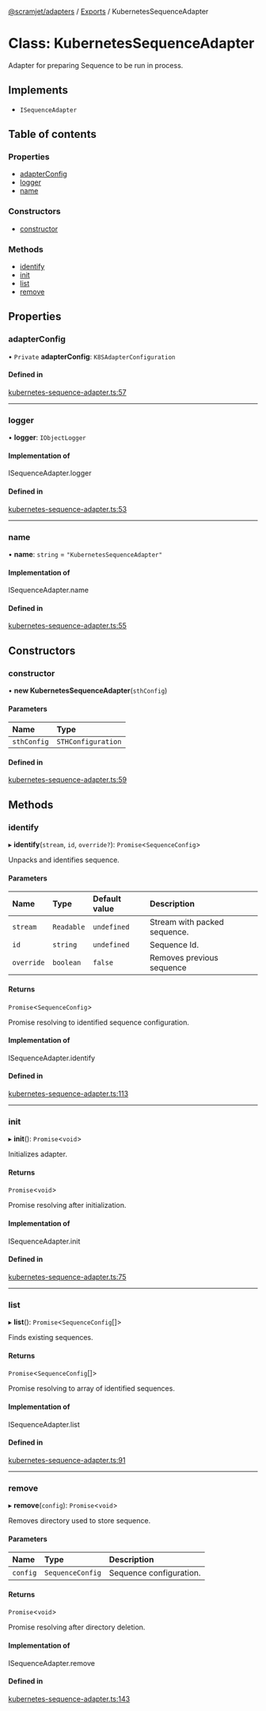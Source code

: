 [@scramjet/adapters](../README.md) / [Exports](../modules.md) / KubernetesSequenceAdapter

# Class: KubernetesSequenceAdapter

Adapter for preparing Sequence to be run in process.

## Implements

- `ISequenceAdapter`

## Table of contents

### Properties

- [adapterConfig](KubernetesSequenceAdapter.md#adapterconfig)
- [logger](KubernetesSequenceAdapter.md#logger)
- [name](KubernetesSequenceAdapter.md#name)

### Constructors

- [constructor](KubernetesSequenceAdapter.md#constructor)

### Methods

- [identify](KubernetesSequenceAdapter.md#identify)
- [init](KubernetesSequenceAdapter.md#init)
- [list](KubernetesSequenceAdapter.md#list)
- [remove](KubernetesSequenceAdapter.md#remove)

## Properties

### adapterConfig

• `Private` **adapterConfig**: `K8SAdapterConfiguration`

#### Defined in

[kubernetes-sequence-adapter.ts:57](https://github.com/scramjetorg/transform-hub/blob/HEAD/packages/adapters/src/kubernetes-sequence-adapter.ts#L57)

___

### logger

• **logger**: `IObjectLogger`

#### Implementation of

ISequenceAdapter.logger

#### Defined in

[kubernetes-sequence-adapter.ts:53](https://github.com/scramjetorg/transform-hub/blob/HEAD/packages/adapters/src/kubernetes-sequence-adapter.ts#L53)

___

### name

• **name**: `string` = `"KubernetesSequenceAdapter"`

#### Implementation of

ISequenceAdapter.name

#### Defined in

[kubernetes-sequence-adapter.ts:55](https://github.com/scramjetorg/transform-hub/blob/HEAD/packages/adapters/src/kubernetes-sequence-adapter.ts#L55)

## Constructors

### constructor

• **new KubernetesSequenceAdapter**(`sthConfig`)

#### Parameters

| Name | Type |
| :------ | :------ |
| `sthConfig` | `STHConfiguration` |

#### Defined in

[kubernetes-sequence-adapter.ts:59](https://github.com/scramjetorg/transform-hub/blob/HEAD/packages/adapters/src/kubernetes-sequence-adapter.ts#L59)

## Methods

### identify

▸ **identify**(`stream`, `id`, `override?`): `Promise`<`SequenceConfig`\>

Unpacks and identifies sequence.

#### Parameters

| Name | Type | Default value | Description |
| :------ | :------ | :------ | :------ |
| `stream` | `Readable` | `undefined` | Stream with packed sequence. |
| `id` | `string` | `undefined` | Sequence Id. |
| `override` | `boolean` | `false` | Removes previous sequence |

#### Returns

`Promise`<`SequenceConfig`\>

Promise resolving to identified sequence configuration.

#### Implementation of

ISequenceAdapter.identify

#### Defined in

[kubernetes-sequence-adapter.ts:113](https://github.com/scramjetorg/transform-hub/blob/HEAD/packages/adapters/src/kubernetes-sequence-adapter.ts#L113)

___

### init

▸ **init**(): `Promise`<`void`\>

Initializes adapter.

#### Returns

`Promise`<`void`\>

Promise resolving after initialization.

#### Implementation of

ISequenceAdapter.init

#### Defined in

[kubernetes-sequence-adapter.ts:75](https://github.com/scramjetorg/transform-hub/blob/HEAD/packages/adapters/src/kubernetes-sequence-adapter.ts#L75)

___

### list

▸ **list**(): `Promise`<`SequenceConfig`[]\>

Finds existing sequences.

#### Returns

`Promise`<`SequenceConfig`[]\>

Promise resolving to array of identified sequences.

#### Implementation of

ISequenceAdapter.list

#### Defined in

[kubernetes-sequence-adapter.ts:91](https://github.com/scramjetorg/transform-hub/blob/HEAD/packages/adapters/src/kubernetes-sequence-adapter.ts#L91)

___

### remove

▸ **remove**(`config`): `Promise`<`void`\>

Removes directory used to store sequence.

#### Parameters

| Name | Type | Description |
| :------ | :------ | :------ |
| `config` | `SequenceConfig` | Sequence configuration. |

#### Returns

`Promise`<`void`\>

Promise resolving after directory deletion.

#### Implementation of

ISequenceAdapter.remove

#### Defined in

[kubernetes-sequence-adapter.ts:143](https://github.com/scramjetorg/transform-hub/blob/HEAD/packages/adapters/src/kubernetes-sequence-adapter.ts#L143)
